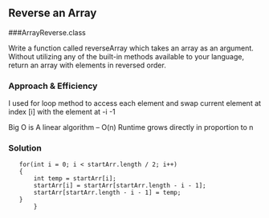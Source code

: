 ## Reverse an Array
###ArrayReverse.class
<!-- Description of the challenge -->
Write a function called reverseArray which takes an array as an argument. Without utilizing any of the built-in methods available to your language, return an array with elements in reversed order.

### Approach & Efficiency
<!-- What approach did you take? Why? What is the Big O space/time for this approach? -->
I used for loop method to access each element and swap current element at index [i]  with the element at -i -1 <last element>

Big O is
A linear algorithm – O(n) Runtime grows directly in proportion to n

### Solution   
 ```static void rvereseArray(int startArr[]) { 
    for(int i = 0; i < startArr.length / 2; i++)
    {
        int temp = startArr[i];
        startArr[i] = startArr[startArr.length - i - 1];
        startArr[startArr.length - i - 1] = temp;
    } 
        }
  ```